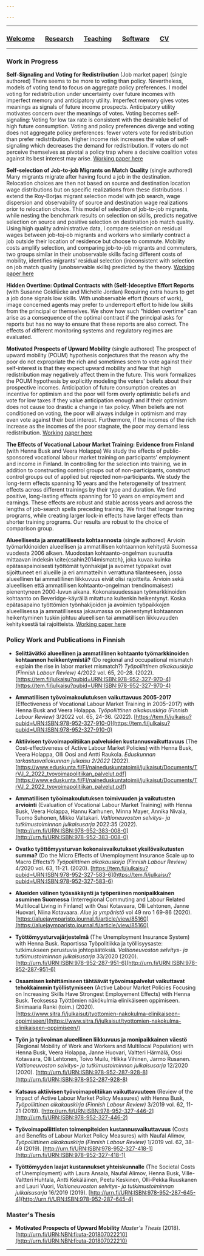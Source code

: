 ```yaml
---

---
```


***

### [Welcome](index.md) &nbsp; &nbsp; &nbsp; [Research](research.md) &nbsp; &nbsp; &nbsp; [Teaching](teaching.md) &nbsp; &nbsp; &nbsp; [Software](software.md) &nbsp; &nbsp; &nbsp; [CV](/cv_alasalmi/cv_juhoalasalmi.pdf)

***

### Work in Progress

**Self-Signaling and Voting for Redistribution** (Job market paper) (single authored)
There seems to be more to voting than policy. Nevertheless, models of voting tend to focus on aggregate policy preferences. I model voting for redistribution under uncertainty over future incomes with imperfect memory and anticipatory utility. Imperfect memory gives votes meanings as signals of future income prospects. Anticipatory utility motivates concern over the meanings of votes. Voting becomes self-signaling: Voting for low tax rate is consistent with the desirable belief of high future consumption. Voting and policy preferences diverge and voting does not aggregate policy preferences: fewer voters vote for redistribution than prefer redistribution. Higher income risk increases the value of self-signaling which decreases the demand for redistribution. If voters do not perceive themselves as pivotal a policy trap where a decisive coalition votes against its best interest may arise. [Working paper here](/papers/signaling_mobility_prospects.pdf)

**Self-selection of Job-to-job Migrants on Match Quality** (single authored)
Many migrants migrate after having found a job in the destination. Relocation choices are then not based on source and destination location wage distributions but on specific realizations from these distributions. I extend the Roy-Borjas migrant selection model with job search, wage dispersion and observability of source and destination wage realizations prior to relocation choice. This model of selection of job-to-job migrants, while nesting the benchmark results on selection on skills, predicts negative selection on source and positive selection on destination job match quality. Using high quality administrative data, I compare selection on residual wages between job-toj-ob migrants and workers who similarly contract a job outside their location of residence but choose to commute. Mobility costs amplify selection, and comparing job-to-job migrants and commuters, two groups similar in their unobservable skills facing different costs of mobility, identifies migrants' residual selection (in)consistent with selection on job match quality (unobservable skills) predicted by the theory. [Working paper here](/papers/selection_on_job_match_quality.pdf)

**Hidden Overtime: Optimal Contracts with (Self-)deceptive Effort Reports** (with Susanne Goldlücke and Michelle Jordan)
Requiring extra hours to get a job done signals low skills. With unobservable effort (hours of work), image concerned agents may prefer to underreport effort to hide low skills from the principal or themselves. We show how such "hidden overtime" can arise as a consequence of the optimal contract if the principal asks for reports but has no way to ensure that these reports are also correct. The effects of different monitoring systems and regulatory regimes are evaluated. 

**Motivated Prospects of Upward Mobility** (single authored)
The prospect of upward mobility (POUM) hypothesis conjectures that the reason why the poor do not expropriate the rich and sometimes seem to vote against their self-interest is that they expect upward mobility and fear that high redistribution may negatively affect them in the future. This work formalizes the POUM hypothesis by explicitly modeling the voters' beliefs about their prospective incomes. Anticipation of future consumption creates an incentive for optimism and the poor will form overly optimistic beliefs and vote for low taxes if they value anticipation enough and if their optimism does not cause too drastic a change in tax policy. When beliefs are not conditioned on voting, the poor will always indulge in optimism and may even vote against their best interest. Furthermore, if the incomes of the rich increase as the incomes of the poor stagnate, the poor may demand less redistribution. [Working paper here](/papers/mpoum.pdf)

**The Effects of Vocational Labour Market Training: Evidence from Finland** (with Henna Busk and Veera Holappa)
We study the effects of public-sponsored vocational labour market training on participants' employment and income in Finland. In controlling for the selection into training, we in addition to constructing control groups out of non-participants, construct control groups out of applied but rejected non-participants. We study the long-term effects spanning 10 years and the heterogeneity of treatment effects across different trainings by their type and duration. We find positive, long-lasting effects spanning for 10 years on employment and earnings. These effects are robust and stable across years and across the lengths of job-search spells preceding training. We find that longer training programs, while creating larger lock-in effects have larger effects than shorter training programs. Our results are robust to the choice of comparison group.

**Alueellisesta ja ammatillisesta kohtaannosta** (single authored)
Arvioin työmarkkinoiden alueellisen ja ammatillisen kohtaannon kehitystä Suomessa vuodesta 2006 alkaen. Muodostan kohtaanto-ongelman suuruutta mittaavan indeksin \cite{csahin2014mismatch}, joka kuvaa kuinka epätasapainoisesti työttömät työnhakijat ja avoimet työpaikat ovat sijoittuneet eri alueille ja eri ammatteihin verrattuna tilanteeseen, jossa alueellinen tai ammatillinen liikkuvuus eivät olisi rajoitteita. Arvioin sekä alueellisen että ammatillisen kohtaanto-ongelman trendinomaisesti pienentyneen 2000-luvun aikana. Kokonaisuudessaan työmarkkinoiden kohtaanto on Beveridge-käyrällä mitattuna kuitenkin heikentynyt. Koska epätasapaino työttömien työnhakijoiden ja avoimien työpaikkojen alueellisessa ja ammatillisessa jakaumassa on pienentynyt kohtaannon heikentyminen tuskin johtuu alueellisen tai ammatillisen liikkuvuuden kehityksestä tai rajoitteista. [Working paper here](https://raw.githubusercontent.com/pttry/kohtaantoindeksit/main/text/kohtaantoindeksit.pdf)


### Policy Work and Publications in Finnish

* **Selittävätkö alueellinen ja ammatillinen kohtaanto työmarkkinoiden kohtaannon heikkentymistä?**
(Do regional and occupational mismatch explain the rise in labor market mismatch?)
*Työpoliittinen aikakauskirja (Finnish Labour Review)* 4/2022 vol. 65, 20-28.  (2022). [https://tem.fi/julkaisu?pubid=URN:ISBN:978-952-327-970-4](https://tem.fi/julkaisu?pubid=URN:ISBN:978-952-327-970-4)

* **Ammatillisen työvoimakoulutuksen vaikuttavuus 2005-2017**
(Effectiveness of Vocational Labour Market Training in 2005–2017)
with Henna Busk and Veera Holappa. *Työpoliittinen aikakauskirja (Finnish Labour Review)* 3/2022 vol. 65, 24-36.  (2022). [https://tem.fi/julkaisu?pubid=URN:ISBN:978-952-327-910-0](https://tem.fi/julkaisu?pubid=URN:ISBN:978-952-327-910-0)

* **Aktiivisen työvoimapolitiikan palveluiden kustannusvaikuttavuus**
(The Cost-effectiveness of Active Labour Market Policies) 
with Henna Busk, Veera Holappa, Olli Oosi and Antti Raukola. *Eduskunnan tarkastusvaliokunnan julkaisu 2/2022* (2022). [https://www.eduskunta.fi/FI/naineduskuntatoimii/julkaisut/Documents/TrVJ_2_2022_tyovoimapolitiikan_palvelut.pdf](https://www.eduskunta.fi/FI/naineduskuntatoimii/julkaisut/Documents/TrVJ_2_2022_tyovoimapolitiikan_palvelut.pdf)

* **Ammatillisen työoimakoulutuksen toimivuuden ja vaikutusten arviointi**
(Evaluation of Vocational Labour Market Training)
with Henna Busk, Veera Holappa, Hannu Karhunen, Minna Mayer, Annika Nivala, Tuomo Suhonen, Mikko Valtakari. *Valtioneuvoston selvitys- ja tutkimustoiminnan julkaisusarja* 2022:35 (2022). [http://urn.fi/URN:ISBN:978-952-383-008-0](http://urn.fi/URN:ISBN:978-952-383-008-0)

* **Ovatko työttömyysturvan kokonaisvaikutukset yksilövaikutusten summa?**
(Do the Micro Effects of Unemployment Insurance Scale up to Macro Effects?)
*Työpoliittinen aikakauskirja (Finnish Labour Review)* 4/2020 vol. 63, 11-21.  (2020). [https://tem.fi/julkaisu?pubid=URN:ISBN:978-952-327-583-6](https://tem.fi/julkaisu?pubid=URN:ISBN:978-952-327-583-6)

* **Alueiden välinen työssäkäynti ja työperäinen monipaikkainen asuminen Suomessa**
(Interregional Commuting and Labour Related Multilocal Living in Finland)
with Ossi Kotavaara, Olli Lehtonen, Janne Huovari, Niina Kotavaara. *Alue ja ympäristö* vol 49 nro 1 69-86 (2020). [https://aluejaymparisto.journal.fi/article/view/85160](https://aluejaymparisto.journal.fi/article/view/85160)

* **Työttömyysturvajärjestelmä**
(The Unemployment Insurance System)
with Henna Busk. Raportissa Työpolitiikka ja työllisyysaste: tutkimukseen perustuvia johtopäätöksiä. *Valtioneuvoston selvitys- ja tutkimustoiminnan julkaisusarja* 33/2020 (2020). [http://urn.fi/URN:ISBN:978-952-287-951-6](http://urn.fi/URN:ISBN:978-952-287-951-6)

* **Osaamisen kehittämiseen tähtäävät työvoimapalvelut vaikuttavat tehokkaimmin työllistymiseen**
(Active Labour Market Policies Focusing on Increasing Skills Have Strongest Employement Effects)
with Henna Busk. Teoksessa Työttömien näkökulmia elinikäiseen oppimiseen. Sinimaaria Ranki (toim.) (2020).
[https://www.sitra.ﬁ/julkaisut/tyottomien-nakokulma-elinikaiseen-oppimiseen/](https://www.sitra.ﬁ/julkaisut/tyottomien-nakokulma-elinikaiseen-oppimiseen/)

* **Työn ja työvoiman alueellinen liikkuvuus ja monipaikkainen väestö**
(Regional Mobility of Work and Workers and Multilocal Population) 
with Henna Busk, Veera Holappa, Janne Huovari, Valtteri Härmälä, Ossi Kotavaara, Olli Lehtonen, Toivo Muilu, Hilkka Vihinen, Jarmo Rusanen. *Valtioneuvoston selvitys- ja tutkimustoiminnan julkaisusarja* 12/2020 (2020).
[http://urn.ﬁ/URN:ISBN:978-952-287-928-8](http://urn.ﬁ/URN:ISBN:978-952-287-928-8)

* **Katsaus aktiivisen työvoimapolitiikan vaikuttavuuteen** 
(Review of the Impact of Active Labour Market Policy Measures)
with Henna Busk, *Työpoliittinen aikakauskirja (Finnish Labour Review)* 3/2019 vol. 62, 11-21 (2019).
[http://urn.fi/URN:ISBN:978-952-327-446-2](http://urn.fi/URN:ISBN:978-952-327-446-2)

* **Työvoimapoliittisten toimenpiteiden kustannusvaikuttavuus**
(Costs and Benefits of Labour Market Policy Measures)
with Naufal Alimov, *Työpoliittinen aikakauskirja (Finnish Labour Review)* 1/2019 vol. 62, 38-49 (2019).
[http://urn.fi/URN:ISBN:978-952-327-418-1](http://urn.fi/URN:ISBN:978-952-327-418-1)

* **Työttömyyden laajat kustannukset yhteiskunnalle**
(The Societal Costs of Unemployment)
with Laura Ansala, Naufal Alimov, Henna Busk, Ville-Valtteri Huhtala, Antti Kekäläinen, Peetu Keskinen, Olli-Pekka Ruuskanen and Lauri Vuori,
*Valtioneuvoston selvitys- ja tutkimustoiminnan julkaisusarja* 16/2019 (2019).
[http://urn.fi/URN:ISBN:978-952-287-645-4](http://urn.fi/URN:ISBN:978-952-287-645-4)

### Master's Thesis

* **Motivated Prospects of Upward Mobility** *Master's Thesis* (2018).
[http://urn.fi/URN:NBN:fi:uta-201807022210](http://urn.fi/URN:NBN:fi:uta-201807022210) 

***
